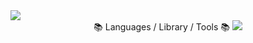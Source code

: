 <img src="https://capsule-render.vercel.app/api?type=waving&color=auto&height=150&section=header&text=sohyun's%20GitHub&fontSize=42" />


<div align=center>
📚 Languages / Library / Tools 📚

  
<img src="https://img.shields.io/badge/Java-ED8B00?style=for-the-badge&logo=openjdk&logoColor=white">
</div>


<!--
**sohyun92/sohyun92** is a ✨ _special_ ✨ repository because its `README.md` (this file) appears on your GitHub profile.
[![AWS Certified Solutions Architect – Associate](https://www.credly.com/badges/2f2a5292-b4bf-4895-8213-69431cc2ad35/public_url)
Here are some ideas to get you started:

- 🔭 I’m currently working on ...
- 🌱 I’m currently learning ...
- 👯 I’m looking to collaborate on ...
- 🤔 I’m looking for help with ...
- 💬 Ask me about ...
- 📫 How to reach me: ...
- 😄 Pronouns: ...
- ⚡ Fun fact: ...
-->

